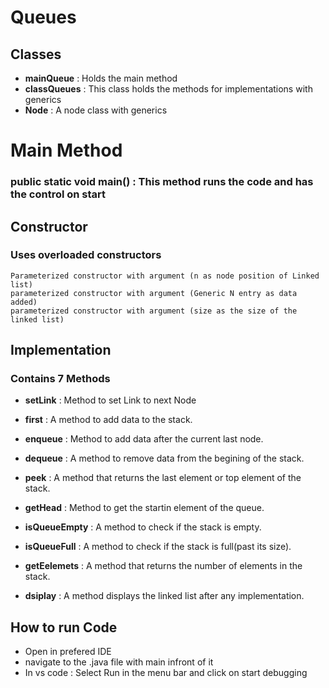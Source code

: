 # Queues

## Classes
- **mainQueue** : Holds the main method
- **classQueues<T>** : This class holds the methods for implementations with generics
- **Node<T>** : A node class with generics


# Main Method
### public static void main() : This method runs the code and has the control on start

## Constructor 
### Uses overloaded constructors
    Parameterized constructor with argument (n as node position of Linked list)
    parameterized constructor with argument (Generic N entry as data added)
    parameterized constructor with argument (size as the size of the linked list)


## Implementation

### Contains 7 Methods
 - **setLink** : Method to set Link to next Node

- **first** : A method to add data to the stack.
- **enqueue** : Method to add data after the current last node.
- **dequeue** : A method to remove data from the begining of the stack.
- **peek** : A method that returns the last element or top element of the stack.
- **getHead** : Method to get the startin element of the queue.
- **isQueueEmpty** : A method to check if the stack is empty.
- **isQueueFull** : A method to check if the stack is full(past its size).
- **getEelemets** : A method that returns the number of elements in the stack.
- **dsiplay** : A method displays the linked list after any implementation.

## How to run Code
-   Open in prefered IDE
-   navigate to the .java file with main infront of it
-   In vs code : Select Run in the menu bar and click on start debugging